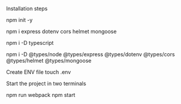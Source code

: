 Installation steps

npm init -y

npm i express dotenv cors helmet mongoose

npm i -D typescript

npm i -D @types/node @types/express @types/dotenv @types/cors @types/helmet @types/mongoose

Create ENV file 
touch .env

Start the project in two terminals

npm run webpack
npm start


